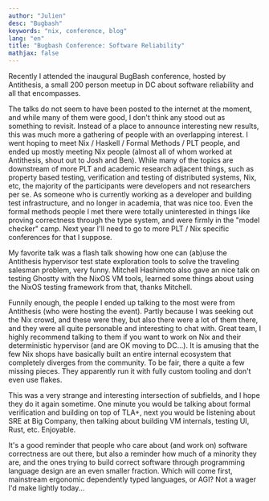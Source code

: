 ```yaml
---
author: "Julien"
desc: "Bugbash"
keywords: "nix, conference, blog"
lang: "en"
title: "Bugbash Conference: Software Reliability"
mathjax: false
---
```


Recently I attended the inaugural BugBash conference, hosted by Antithesis, a small 200 person meetup in DC about software reliability and all that encompasses. 

The talks do not seem to have been posted to the internet at the moment, and while many of them were good, I don't think any stood out as something to revisit. 
Instead of a place to announce interesting new results, this was much more a gathering of people with an overlapping interest. 
I went hoping to meet Nix / Haskell / Formal Methods / PLT people, and ended up mostly meeting Nix people (almost all of whom worked at Antithesis, shout out to Josh and Ben).
While many of the topics are downstream of more PLT and academic research adjacent things, such as property based testing, verification and testing of distributed systems, Nix, etc, the majority of the participants were developers and not researchers per se.
As someone who is currently working as a developer and building test infrastructure, and no longer in academia, that was nice too.
Even the formal methods people I met there were totally uninterested in things like proving correctness through the type system, and were firmly in the "model checker" camp.
Next year I'll need to go to more PLT / Nix specific conferences for that I suppose.

My favorite talk was a flash talk showing how one can (ab)use the Antithesis hypervisor test state exploration tools to solve the traveling salesman problem, very funny. 
Mitchell Hashimoto also gave an nice talk on testing Ghostty with the NixOS VM tools, learned some things about using the NixOS testing framework from that, thanks Mitchell.

Funnily enough, the people I ended up talking to the most were from Antithesis (who were hosting the event).
Partly because I was seeking out the Nix crowd, and these were they, but also there were a lot of them there, and they were all quite personable and interesting to chat with. Great team, I highly recommend talking to them if you want to work on Nix and their deterministic hypervisor (and are OK moving to DC...).
It is amusing that the few Nix shops have basically built an entire internal ecosystem that completely diverges from the community.
To be fair, there a quite a few missing pieces.
They apparently run it with fully custom tooling and don't even use flakes.

This was a very strange and interesting intersection of subfields, and I hope they do it again sometime.
One minute you would be talking about formal verification and building on top of TLA+, next you would be listening about SRE at Big Company, then talking about building VM internals, testing UI, Rust, etc.
Enjoyable.

It's a good reminder that people who care about (and work on) software correctness are out there, but also a reminder how much of a minority they are, and the ones trying to build correct software through programming language design are an even smaller fraction.
Which will come first, mainstream ergonomic dependently typed languages, or AGI? Not a wager I'd make lightly today...



